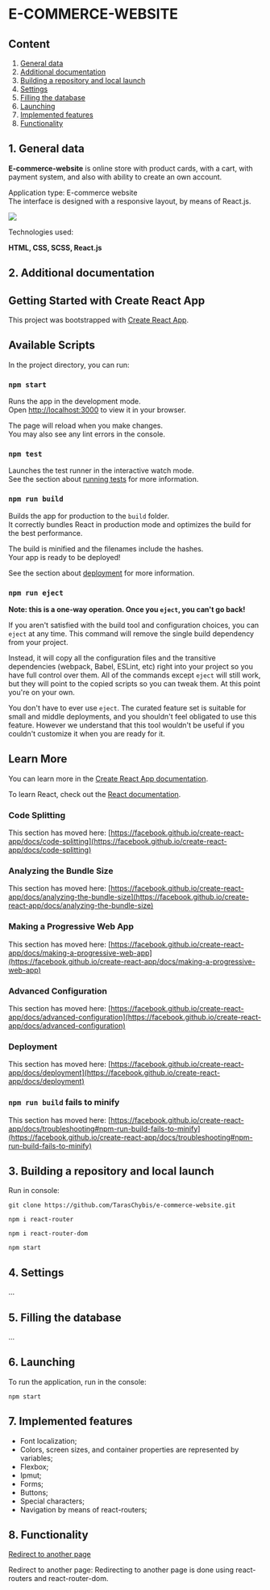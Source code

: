 # E-COMMERCE-WEBSITE

## Content

1. [General data](#1)</br>
2. [Additional documentation](#2)
3. [Building a repository and local launch](#3)
4. [Settings](#4)
5. [Filling the database](#5)
6. [Launching](#6)
7. [Implemented features](#7)
8. [Functionality](#8)

## 1. General data <a id="1"></a>

**E-commerce-website** is online store with product cards, with a cart, with payment system, and also with ability to create an own account.

Application type: E-commerce website </br>
The interface is designed with a responsive layout, by means of React.js.

<img src="../app_css_flex/assets/exaple-for-readme.png"/>
<!-- <img src="https://github.com/TarasChybis/webAppProject/blob/button-left/img/main_page.png"/> -->

Technologies used:

**HTML, CSS, SCSS, React.js**

## 2. Additional documentation <a id="2"></a>

## Getting Started with Create React App

This project was bootstrapped with [Create React App](https://github.com/facebook/create-react-app).

## Available Scripts

In the project directory, you can run:

### `npm start`

Runs the app in the development mode.\
Open [http://localhost:3000](http://localhost:3000) to view it in your browser.

The page will reload when you make changes.\
You may also see any lint errors in the console.

### `npm test`

Launches the test runner in the interactive watch mode.\
See the section about [running tests](https://facebook.github.io/create-react-app/docs/running-tests) for more information.

### `npm run build`

Builds the app for production to the `build` folder.\
It correctly bundles React in production mode and optimizes the build for the best performance.

The build is minified and the filenames include the hashes.\
Your app is ready to be deployed!

See the section about [deployment](https://facebook.github.io/create-react-app/docs/deployment) for more information.

### `npm run eject`

**Note: this is a one-way operation. Once you `eject`, you can't go back!**

If you aren't satisfied with the build tool and configuration choices, you can `eject` at any time. This command will remove the single build dependency from your project.

Instead, it will copy all the configuration files and the transitive dependencies (webpack, Babel, ESLint, etc) right into your project so you have full control over them. All of the commands except `eject` will still work, but they will point to the copied scripts so you can tweak them. At this point you're on your own.

You don't have to ever use `eject`. The curated feature set is suitable for small and middle deployments, and you shouldn't feel obligated to use this feature. However we understand that this tool wouldn't be useful if you couldn't customize it when you are ready for it.

## Learn More

You can learn more in the [Create React App documentation](https://facebook.github.io/create-react-app/docs/getting-started).

To learn React, check out the [React documentation](https://reactjs.org/).

### Code Splitting

This section has moved here: [https://facebook.github.io/create-react-app/docs/code-splitting](https://facebook.github.io/create-react-app/docs/code-splitting)

### Analyzing the Bundle Size

This section has moved here: [https://facebook.github.io/create-react-app/docs/analyzing-the-bundle-size](https://facebook.github.io/create-react-app/docs/analyzing-the-bundle-size)

### Making a Progressive Web App

This section has moved here: [https://facebook.github.io/create-react-app/docs/making-a-progressive-web-app](https://facebook.github.io/create-react-app/docs/making-a-progressive-web-app)

### Advanced Configuration

This section has moved here: [https://facebook.github.io/create-react-app/docs/advanced-configuration](https://facebook.github.io/create-react-app/docs/advanced-configuration)

### Deployment

This section has moved here: [https://facebook.github.io/create-react-app/docs/deployment](https://facebook.github.io/create-react-app/docs/deployment)

### `npm run build` fails to minify

This section has moved here: [https://facebook.github.io/create-react-app/docs/troubleshooting#npm-run-build-fails-to-minify](https://facebook.github.io/create-react-app/docs/troubleshooting#npm-run-build-fails-to-minify)

## 3. Building a repository and local launch <a id="3"></a>

Run in console:

```
git clone https://github.com/TarasChybis/e-commerce-website.git
```
```
npm i react-router
```
```
npm i react-router-dom
```
```
npm start
```

## 4. Settings <a id="4"></a>
...

## 5. Filling the database <a id="5"></a>
...

## 6. Launching <a id="6"></a>
To run the application, run in the console:
```
npm start
```

## 7. Implemented features <a id="7"></a>

- Font localization;
- Colors, screen sizes, and container properties are represented by variables;
- Flexbox;
- Ipmut;
- Forms;
- Buttons;
- Special characters;
- Navigation by means of react-routers;
<!-- - Градієнт, Тінь; -->
<!-- - Псевдоелементи; -->
<!-- - iFrame, tel:, mailto; -->
<!-- - Іконки, Спрайти, icons-sprite; -->

## 8. Functionality <a id="8"></a>

[Redirect to another page](#8.1)</br>
<!-- [Переадресація на іншу сторінку html з затримкою 5с](#8.2)</br> -->

Redirect to another page:<a id="8.1"></a>
Redirecting to another page is done using react-routers and react-router-dom.

<!-- Переадресація на іншу сторінку html з затримкою 5с:<a id="8.2"></a>
```
setTimeout(function onClickProject() {
    document.location.href='../webAppProject/html/projects.html';
}, 5000);
``` -->